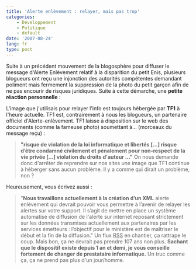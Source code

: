 ```yaml
---
title: 'Alerte enlèvement : relayer, mais pas trop'
categories:
    - Développement
    - Politique
    - default
date: '2007-08-24'
lang: fr
type: post
---
```


Suite à un précédent mouvement de la blogosphère pour diffuser le message d'Alerte Enlèvement relatif à la disparition du petit Enis, plusieurs blogueurs ont reçu une injonction des autorités compétentes demandant poliment mais fermement la suppression de la photo du petit garçon afin de ne pas encourir de risques juridiques. Suite à cette démarche, une **petite réaction personnelle**&nbsp;:

L'image que j'utilisais pour relayer l'info est toujours hébergée par **TF1** à l'heure actuelle. TF1 est, contrairement à nous les blogueurs, un partenaire officiel d'Alerte-enlèvement. TF1 laisse à disposition sur le web des documents (comme la fameuse photo) soumettant à… (morceaux du message reçu)&nbsp;:
> **"risque de violation de la loi informatique et libertés […] risque d’être condamné civilement et pénalement pour non-respect de la vie privée […] violation du droits d'auteur …"**
On nous demande donc d'arrêter de reprendre sur nos sites une image que TF1 continue à héberger sans aucun problème. Il y a comme qui dirait un problème, non&nbsp;?

Heureusement, vous écrivez aussi&nbsp;:
> "**Nous travaillons actuellement à la création d’un XML** alerte enlèvement qui devrait pouvoir vous permettre à l’avenir de relayer les alertes sur votre support. Il s’agit de mettre en place un système automatisé de diffusion de l'alerte sur internet reposant strictement sur les données transmises actuellement aux partenaires par les services émetteurs&nbsp;: l’objectif pour le ministère est de maîtriser le début et la fin de la diffusion."
Un flux <abbr title="Really Simple Syndication" lang="en">RSS</abbr> en chantier, ça rattrape le coup. Mais bon, ça ne devrait pas prendre 107 ans non plus. **Sachant que le dispositif existe depuis 1 an et demi, je vous conseille fortement de changer de prestataire informatique.** Un truc comme ça, ça ne prend pas plus d'un jour/homme.